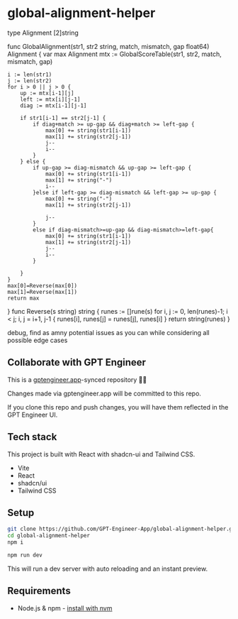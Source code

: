 # global-alignment-helper

type Alignment [2]string

func GlobalAlignment(str1, str2 string, match, mismatch, gap float64) Alignment {
    var max Alignment
	mtx := GlobalScoreTable(str1, str2, match, mismatch, gap)

	i := len(str1)
	j := len(str2)
	for i > 0 || j > 0 {
		up := mtx[i-1][j]
		left := mtx[i][j-1]
		diag := mtx[i-1][j-1]

		if str1[i-1] == str2[j-1] {
			if diag+match >= up-gap && diag+match >= left-gap {
                max[0] += string(str1[i-1])
                max[1] += string(str2[j-1])
				j--
				i--
			}
		} else {
			if up-gap >= diag-mismatch && up-gap >= left-gap {
                max[0] += string(str1[i-1])
                max[1] += string("-")
				i--
			}else if left-gap >= diag-mismatch && left-gap >= up-gap {
                max[0] += string("-")
                max[1] += string(str2[j-1])

				j--
			}
			else if diag-mismatch>=up-gap && diag-mismatch>=left-gap{
				max[0] += string(str1[i-1])
                max[1] += string(str2[j-1])
				j--
				i--
			}

		}
	}
	max[0]=Reverse(max[0])
	max[1]=Reverse(max[1])
	return max
}
func Reverse(s string) string {
    runes := []rune(s)
    for i, j := 0, len(runes)-1; i < j; i, j = i+1, j-1 {
        runes[i], runes[j] = runes[j], runes[i]
    }
    return string(runes)
}

debug, find as amny potential issues as you can while considering all possible edge cases

## Collaborate with GPT Engineer

This is a [gptengineer.app](https://gptengineer.app)-synced repository 🌟🤖

Changes made via gptengineer.app will be committed to this repo.

If you clone this repo and push changes, you will have them reflected in the GPT Engineer UI.

## Tech stack

This project is built with React with shadcn-ui and Tailwind CSS.

- Vite
- React
- shadcn/ui
- Tailwind CSS

## Setup

```sh
git clone https://github.com/GPT-Engineer-App/global-alignment-helper.git
cd global-alignment-helper
npm i
```

```sh
npm run dev
```

This will run a dev server with auto reloading and an instant preview.

## Requirements

- Node.js & npm - [install with nvm](https://github.com/nvm-sh/nvm#installing-and-updating)
